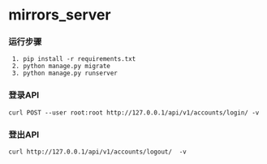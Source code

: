 # mirrors_server

### 运行步骤
```
 1. pip install -r requirements.txt
 2. python manage.py migrate
 3. python manage.py runserver
```

### 登录API
```
curl POST --user root:root http://127.0.0.1/api/v1/accounts/login/ -v
```

### 登出API
```
curl http://127.0.0.1/api/v1/accounts/logout/  -v
```
